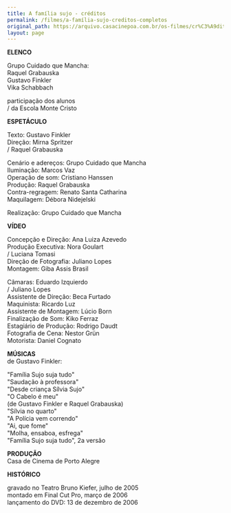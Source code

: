 ```yaml
---
title: A família sujo - créditos
permalink: /filmes/a-família-sujo-creditos-completos
original_path: https://arquivo.casacinepoa.com.br/os-filmes/cr%C3%A9ditos/fam%C3%ADlia-sujo.html
layout: page
---
```

**ELENCO**

Grupo Cuidado que Mancha:\
Raquel Grabauska\
Gustavo Finkler\
Vika Schabbach

participação dos alunos\
/ da Escola Monte Cristo

**ESPETÁCULO**

Texto: Gustavo Finkler\
Direção: Mirna Spritzer\
/ Raquel Grabauska

Cenário e adereços: Grupo Cuidado que Mancha\
Iluminação: Marcos Vaz\
Operação de som: Cristiano Hanssen\
Produção: Raquel Grabauska\
Contra-regragem: Renato Santa Catharina\
Maquilagem: Débora Nidejelski

Realização: Grupo Cuidado que Mancha

**VÍDEO**

Concepção e Direção: Ana Luiza Azevedo\
Produção Executiva: Nora Goulart\
/ Luciana Tomasi\
Direção de Fotografia: Juliano Lopes\
Montagem: Giba Assis Brasil

Câmaras: Eduardo Izquierdo\
/ Juliano Lopes\
Assistente de Direção: Beca Furtado\
Maquinista: Ricardo Luz\
Assistente de Montagem: Lúcio Born\
Finalização de Som: Kiko Ferraz\
Estagiário de Produção: Rodrigo Daudt\
Fotografia de Cena: Nestor Grün\
Motorista: Daniel Cognato

**MÚSICAS**\
de Gustavo Finkler:

"Família Sujo suja tudo"\
"Saudação à professora"\
"Desde criança Sílvia Sujo"\
"O Cabelo é meu"\
(de Gustavo Finkler e Raquel Grabauska)\
"Sílvia no quarto"\
"A Polícia vem correndo"\
"Ai, que fome"\
"Molha, ensaboa, esfrega"\
"Família Sujo suja tudo", 2a versão

**PRODUÇÃO**\
Casa de Cinema de Porto Alegre

**HISTÓRICO**

gravado no Teatro Bruno Kiefer, julho de 2005\
montado em Final Cut Pro, março de 2006\
lançamento do DVD: 13 de dezembro de 2006